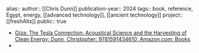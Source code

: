 alias::
author:: [[Chris Dunn]] 
publication-year:: 2024
tags:: book, reference, Egypt, energy, [[advanced technology]], [[ancient technology]] 
project:: [[freshAlts]] 
public:: true

- [Giza: The Tesla Connection: Acoustical Science and the Harvesting of Clean Energy: Dunn, Christopher: 9781591434610: Amazon.com: Books](https://www.amazon.com/Giza-Connection-Acoustical-Science-Harvesting/dp/1591434610/ref=pd_bxgy_d_sccl_2/140-9363658-7761044?pd_rd_w=7ELSl&content-id=amzn1.sym.9713b09e-9eac-42a7-88bb-ecfe516a6b92&pf_rd_p=9713b09e-9eac-42a7-88bb-ecfe516a6b92&pf_rd_r=NK0MNZX5ZD7TTDVFB10D&pd_rd_wg=CuSUL&pd_rd_r=ae471d68-ee93-4a96-bbf0-23160234bb51&pd_rd_i=1591434610&psc=1)
-